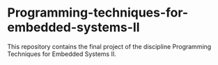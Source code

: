 # Programming-techniques-for-embedded-systems-II

This repository contains the final project of the discipline Programming Techniques for Embedded Systems II.
